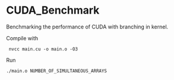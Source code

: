 # CUDA_Benchmark
Benchmarking the performance of CUDA with branching in kernel.

Compile with 

``` nvcc main.cu -o main.o -O3```

Run 

```./main.o NUMBER_OF_SIMULTANEOUS_ARRAYS```

